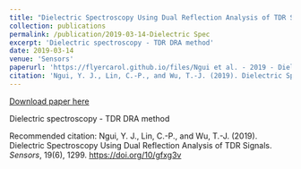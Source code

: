 ```yaml
---
title: "Dielectric Spectroscopy Using Dual Reflection Analysis of TDR Signals"
collection: publications
permalink: /publication/2019-03-14-Dielectric Spec
excerpt: 'Dielectric spectroscopy - TDR DRA method'
date: 2019-03-14
venue: 'Sensors'
paperurl: 'https://flyercarol.github.io/files/Ngui et al. - 2019 - Dielectric Spectroscopy Using Dual Reflection Anal.pdf'
citation: 'Ngui, Y. J., Lin, C.-P., and Wu, T.-J. (2019). Dielectric Spectroscopy Using Dual Reflection Analysis of TDR Signals. <i>Sensors</i>, 19(6), 1299. https://doi.org/10/gfxg3v'
---
```


<a href='https://flyercarol.github.io/files/Ngui et al. - 2019 - Dielectric Spectroscopy Using Dual Reflection Anal.pdf'>Download paper here</a>

Dielectric spectroscopy - TDR DRA method

Recommended citation: Ngui, Y. J., Lin, C.-P., and Wu, T.-J. (2019). Dielectric Spectroscopy Using Dual Reflection Analysis of TDR Signals. <i>Sensors</i>, 19(6), 1299. https://doi.org/10/gfxg3v